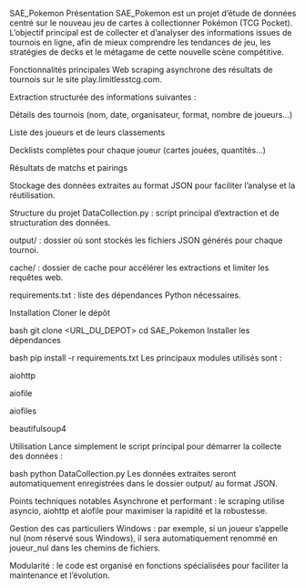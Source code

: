 SAE_Pokemon
Présentation
SAE_Pokemon est un projet d’étude de données centré sur le nouveau jeu de cartes à collectionner Pokémon (TCG Pocket).
L’objectif principal est de collecter et d’analyser des informations issues de tournois en ligne, afin de mieux comprendre les tendances de jeu, les stratégies de decks et le métagame de cette nouvelle scène compétitive.

Fonctionnalités principales
Web scraping asynchrone des résultats de tournois sur le site play.limitlesstcg.com.

Extraction structurée des informations suivantes :

Détails des tournois (nom, date, organisateur, format, nombre de joueurs…)

Liste des joueurs et de leurs classements

Decklists complètes pour chaque joueur (cartes jouées, quantités…)

Résultats de matchs et pairings

Stockage des données extraites au format JSON pour faciliter l’analyse et la réutilisation.

Structure du projet
DataCollection.py : script principal d’extraction et de structuration des données.

output/ : dossier où sont stockés les fichiers JSON générés pour chaque tournoi.

cache/ : dossier de cache pour accélérer les extractions et limiter les requêtes web.

requirements.txt : liste des dépendances Python nécessaires.

Installation
Cloner le dépôt

bash
git clone <URL_DU_DEPOT>
cd SAE_Pokemon
Installer les dépendances

bash
pip install -r requirements.txt
Les principaux modules utilisés sont :

aiohttp

aiofile

aiofiles

beautifulsoup4

Utilisation
Lance simplement le script principal pour démarrer la collecte des données :

bash
python DataCollection.py
Les données extraites seront automatiquement enregistrées dans le dossier output/ au format JSON.

Points techniques notables
Asynchrone et performant : le scraping utilise asyncio, aiohttp et aiofile pour maximiser la rapidité et la robustesse.

Gestion des cas particuliers Windows : par exemple, si un joueur s’appelle nul (nom réservé sous Windows), il sera automatiquement renommé en joueur_nul dans les chemins de fichiers.

Modularité : le code est organisé en fonctions spécialisées pour faciliter la maintenance et l’évolution.
